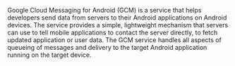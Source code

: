 Google Cloud Messaging for Android (GCM) is a service that helps developers send data from servers to their Android applications on Android devices. The service provides a simple, lightweight mechanism that servers can use to tell mobile applications to contact the server directly, to fetch updated application or user data. The GCM service handles all aspects of queueing of messages and delivery to the target Android application running on the target device.